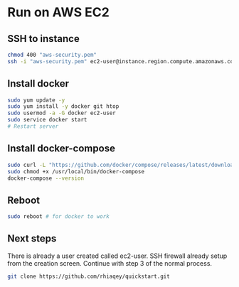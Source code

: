 # Run on AWS EC2

## SSH to instance

```bash
chmod 400 "aws-security.pem"
ssh -i "aws-security.pem" ec2-user@instance.region.compute.amazonaws.com
```

## Install docker

```bash
sudo yum update -y
sudo yum install -y docker git htop
sudo usermod -a -G docker ec2-user
sudo service docker start
# Restart server
```

## Install docker-compose

```bash
sudo curl -L "https://github.com/docker/compose/releases/latest/download/docker-compose-$(uname -s)-$(uname -m)" -o /usr/local/bin/docker-compose
sudo chmod +x /usr/local/bin/docker-compose
docker-compose --version
```

## Reboot
```bash
sudo reboot # for docker to work
```

## Next steps
There is already a user created called ec2-user.
SSH firewall already setup from the creation screen.
Continue with step 3 of the normal process.

```bash
git clone https://github.com/rhiaqey/quickstart.git
```